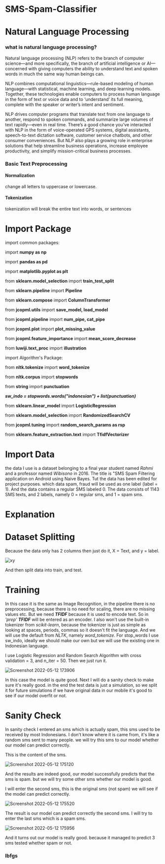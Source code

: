 # SMS-Spam-Classifier
# Natural Language Processing
### what is natural language processing?
Natural language processing (NLP) refers to the branch of computer science—and more specifically, the branch of artificial intelligence or AI—concerned with giving computers the ability to understand text and spoken words in much the same way human beings can.

NLP combines computational linguistics—rule-based modeling of human language—with statistical, machine learning, and deep learning models. Together, these technologies enable computers to process human language in the form of text or voice data and to ‘understand’ its full meaning, complete with the speaker or writer’s intent and sentiment.

NLP drives computer programs that translate text from one language to another, respond to spoken commands, and summarize large volumes of text rapidly—even in real time. There’s a good chance you’ve interacted with NLP in the form of voice-operated GPS systems, digital assistants, speech-to-text dictation software, customer service chatbots, and other consumer conveniences. But NLP also plays a growing role in enterprise solutions that help streamline business operations, increase employee productivity, and simplify mission-critical business processes.

### Basic Text Preprocessing
#### Normalization
change all letters to uppercase or lowercase.
#### Tokenization
tokenization will break the entire text into words, or sentences

# Import Package

import common packages:

import **numpy as np**

import **pandas as pd**

import **matplotlib.pyplot as plt**

from **sklearn.model_selection** import **train_test_split**

from **sklearn.pipeline** import **Pipeline**

from **sklearn.compose** import **ColumnTransformer**

from **jcopml.utils** import **save_model, load_model**

from **jcopml.pipeline** import **num_pipe, cat_pipe**

from **jcopml.plot** import **plot_missing_value**

from **jcopml.feature_importance** import **mean_score_decrease**

from **luwiji.text_proc** import **illustration**

import Algorithm's Package:

from **nltk.tokenize** import **word_tokenize**

from **nltk.corpus** import **stopwords**

from **string** import **punctuation**

**_sw_indo = stopwords.words("indonesian") + list(punctuation)_**

from **sklearn.linear_model** import **LogisticRegression**

from **sklearn.model_selection** import **RandomizedSearchCV**

from **jcopml.tuning** import **random_search_params as rsp**

from **sklearn.feature_extraction.text** import **TfidfVectorizer**

# Import Data

the data I use is a dataset belonging to a final year student named _Rahmi_ and a professor named _Wibisono_ in 2016. The title is "SMS Spam Filtering application on Android using Naive Bayes. Tut the data has been edited for project purposes. which data spam, fraud will be used as one label (label = 1). And the data contains a regular SMS labeled 0. The data consists of 1143 SMS texts, and 2 labels, namely 0 = regular sms, and 1 = spam sms.

# Explanation
# Dataset Splitting

Because the data only has 2 columns then just do it, X = Text, and y = label.

![xy](https://user-images.githubusercontent.com/86812576/168048199-4497d05a-a480-4a6a-9be9-5250f84ddfcc.png)

And then split data into train, and test.

# Training
In this case it is the same as Image Recognition, in the pipeline there is no preprocessing, because there is no need for scaling, there are no missing values ​​etc. But we need _**TFIDF**_ because it is used to encode text. So in _'prep'_ **_TFIDF_** will be entered as an encoder. I also won't use the built-in tokenizer from _scikit-learn_, because the tokenizer is just as simple as looking at spaces, periods, commas so it doesn't fit the language. And we will use the default from _NLTK_, namely _word_tokenize_. For stop_words I use sw_indo, ideally we should make our own but we will use the existing one in Indonesian language.

I use Logistic Regression and Random Search Algorithm with cross validation = 3, and n_iter = 50. Then we just run it.

![Screenshot 2022-05-12 173906](https://user-images.githubusercontent.com/86812576/168052660-0c49c71d-ccdb-48b7-8578-01ba6062436b.png)

In this case the model is quite good. Next I will do a sanity check to make sure it's really good. in the end the test data is just a simulation, so we split it for future simulations if we have original data in our mobile it's good to see if our model overfit or not.

# Sanity Check

In sanity check I entered an sms which is actually spam, this sms used to be received by most Indonesians. I don't know where it is came from, it's like a random sms sent to many people. we will try this sms to our model whether our model can predict correctly.

This is the content of the sms.

![Screenshot 2022-05-12 175120](https://user-images.githubusercontent.com/86812576/168054795-e355dce6-f16c-4091-aee0-79973820f290.png)

And the results are indeed good, our model successfully predicts that the sms is spam. but we will try some other sms whether our model is good.

I will enter the second sms, this is the original sms (not spam) we will see if the model can predict correctly.

![Screenshot 2022-05-12 175520](https://user-images.githubusercontent.com/86812576/168055574-f8d9485c-9856-4358-9621-d477d4ab43ea.png)

The result is our model can predict correctly the second sms. I will try to enter the last sms which is a spam sms.

![Screenshot 2022-05-12 175956](https://user-images.githubusercontent.com/86812576/168056047-849086c8-9c0f-4508-b52f-e9070a3475b3.png)

And it turns out our model is really good. because it managed to predict 3 sms tested whether spam or not.

### lbfgs

